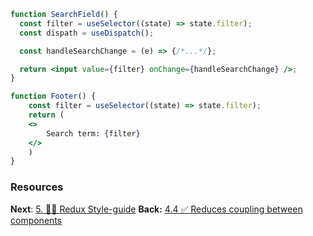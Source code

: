 ```jsx
function SearchField() {
  const filter = useSelector((state) => state.filter);
  const dispath = useDispatch();

  const handleSearchChange = (e) => {/*...*/};

  return <input value={filter} onChange={handleSearchChange} />;
}

function Footer() {
	const filter = useSelector((state) => state.filter);
	return (
	<>
		Search term: {filter}
	</>
	)
}
```

### Resources

**Next**: [5. 👩‍🎨 Redux Style-guide](5.%20👩‍🎨%20Redux%20Style-guide.md)
**Back:** [4.4 ✅ Reduces coupling between components](4.4%20✅%20Reduces%20coupling%20between%20components.md)